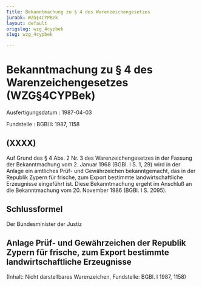 ```yaml
---
Title: Bekanntmachung zu § 4 des Warenzeichengesetzes
jurabk: WZG§4CYPBek
layout: default
origslug: wzg_4cypbek
slug: wzg_4cypbek

---
```


# Bekanntmachung zu § 4 des Warenzeichengesetzes (WZG§4CYPBek)

Ausfertigungsdatum
:   1987-04-03

Fundstelle
:   BGBl I: 1987, 1158

## (XXXX)

Auf Grund des § 4 Abs. 2 Nr. 3 des Warenzeichengesetzes in der Fassung
der Bekanntmachung vom 2. Januar 1968 (BGBl. I S. 1, 29) wird in der
Anlage ein amtliches Prüf- und Gewährzeichen bekanntgemacht, das in
der Republik Zypern für frische, zum Export bestimmte
landwirtschaftliche Erzeugnisse eingeführt ist.
Diese Bekanntmachung ergeht im Anschluß an die Bekanntmachung vom 20.
November 1986 (BGBl. I S. 2095).

## Schlussformel

Der Bundesminister der Justiz

## Anlage Prüf- und Gewährzeichen der Republik Zypern für frische, zum Export bestimmte landwirtschaftliche Erzeugnisse

(Inhalt: Nicht darstellbares Warenzeichen,
Fundstelle: BGBl. I 1987, 1158)

